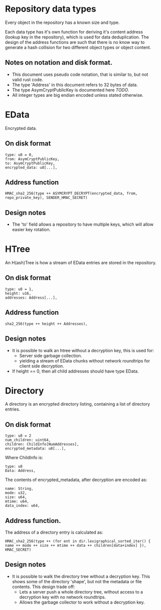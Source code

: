 # Repository data types

Every object in the repository has a known size and type.

Each data type has it's own function for deriving it's content address (lookup key in the repository),
which is used for data deduplication. The design of the address functions are such that there
is no know way to generate a hash collision for two different object types or object content.

## Notes on notation and disk format.

- This document uses pseudo code notation, that is similar to, but not
  valid rust code.
- The type 'Address' in this document refers to 32 bytes of data.
- The type AsymCryptPublicKey is documented here *TODO*.
- All integer types are big endian encoded unless stated otherwise.

# EData

Encrypted data.

## On disk format

```
type: u8 = 0,
from: AsymCryptPublicKey,
to: AsymCryptPublicKey,
encrypted_data: u8[...],
```

##  Address function

```
HMAC_sha2_256(type ++ ASYMCRYPT_DECRYPT(encrypted_data, from, repo_private_key), SENDER_HMAC_SECRET)
```

## Design notes

- The 'to' field allows a repository to have multiple keys, which will allow easier key rotation.

# HTree

An H(ash)Tree is how a stream of EData entries are stored in the repository.

## On disk format

```
type: u8 = 1,
height: u16,
addresses: Address[...], 
```

##  Address function

```
sha2_256(type ++ height ++ Addresses),
```

## Design notes

- It is possible to walk an htree without a decryption key, this is used for:
  - Server side garbage collection.
  - yielding a stream of EData chunks without network roundtrips for client side decryption.
- If height == 0, then all child addresses should have type EData.


# Directory

A directory is an encrypted directory listing, containing a list of directory entries.

## On disk format

```
type: u8 = 2
num_children: uint64,
children: ChildInfo[NumAddresses],
encrypted_metadata: u8[...],
```

Where ChildInfo is:

```
type: u8
Data: Address, 
```

The contents of encrypted_metadata, after decryption are encoded as:

```
name: String,
mode: u32,
size: u64,
mtime: u64,
data_index: u64,
```

## Address function.

The address of a directory entry is calculated as:

```
HMAC_sha2_256(type ++ (for ent in dir.lexigraphical_sorted_iter() { name ++ mode ++ size ++ mtime ++ data ++ children[data+index] }), HMAC_SECRET)
```

## Design notes

- It is possible to walk the directory tree without a decryption key. This shows
  some of the directory 'shape', but not the metadata or file contents. This design trade off:
  - Lets a server push a whole directory tree, without access to a decryption key with no network roundtrips.
  - Allows the garbage collector to work without a decryption key.

